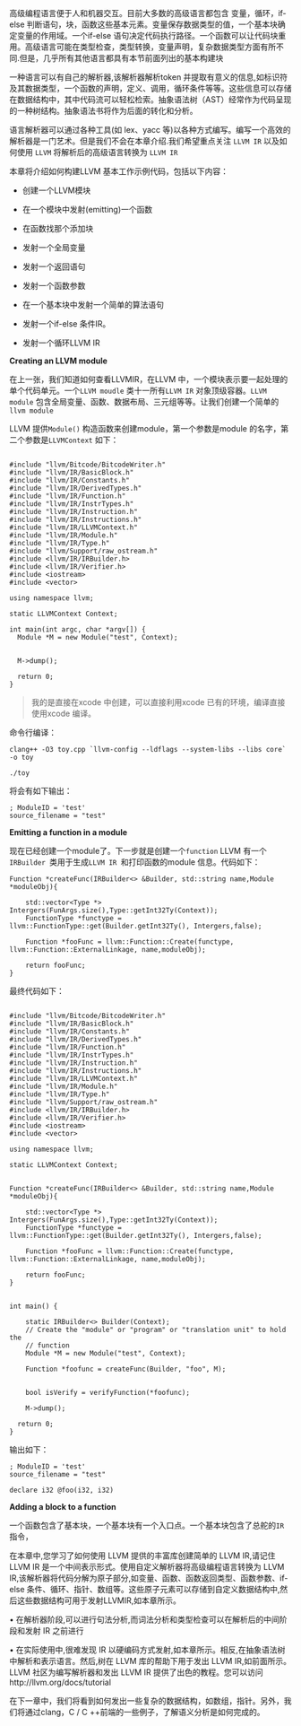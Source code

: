高级编程语言便于人和机器交互。目前大多数的高级语言都包含 变量，循环，if-else 判断语句，块，函数这些基本元素。变量保存数据类型的值，一个基本块确定变量的作用域。一个if-else 语句决定代码执行路径。一个函数可以让代码块重用。高级语言可能在类型检查，类型转换，变量声明，复杂数据类型方面有所不同.但是，几乎所有其他语言都具有本节前面列出的基本构建块



一种语言可以有自己的解析器,该解析器解析token 并提取有意义的信息,如标识符及其数据类型，一个函数的声明，定义、调用，循环条件等等。这些信息可以存储在数据结构中，其中代码流可以轻松检索。抽象语法树（AST）经常作为代码呈现的一种树结构。抽象语法书将作为后面的转化和分析。



语言解析器可以通过各种工具(如 lex、yacc 等)以各种方式编写。编写一个高效的解析器是一门艺术。但是我们不会在本章介绍.我们希望重点关注 `LLVM IR` 以及如何使用 `LLVM` 将解析后的高级语言转换为 `LLVM IR`



本章将介绍如何构建LLVM 基本工作示例代码，包括以下内容：



* 创建一个LLVM模块

* 在一个模块中发射(emitting)一个函数

* 在函数找那个添加块

* 发射一个全局变量

* 发射一个返回语句

* 发射一个函数参数

* 在一个基本块中发射一个简单的算法语句

* 发射一个if-else 条件IR。

* 发射一个循环LLVM IR


<b>Creating an LLVM module</b>



在上一张，我们知道如何查看LLVMIR，在LLVM 中，一个模块表示要一起处理的单个代码单元。一个`LLVM moudle` 类十一所有`LLVM IR` 对象顶级容器。`LLVM module` 包含全局变量、函数、数据布局、三元组等等。让我们创建一个简单的`llvm module`



LLVM 提供`Module()` 构造函数来创建module，第一个参数是module 的名字，第二个参数是`LLVMContext` 如下：



```

#include "llvm/Bitcode/BitcodeWriter.h"
#include "llvm/IR/BasicBlock.h"
#include "llvm/IR/Constants.h"
#include "llvm/IR/DerivedTypes.h"
#include "llvm/IR/Function.h"
#include "llvm/IR/InstrTypes.h"
#include "llvm/IR/Instruction.h"
#include "llvm/IR/Instructions.h"
#include "llvm/IR/LLVMContext.h"
#include "llvm/IR/Module.h"
#include "llvm/IR/Type.h"
#include "llvm/Support/raw_ostream.h"
#include <llvm/IR/IRBuilder.h>
#include <llvm/IR/Verifier.h>
#include <iostream>
#include <vector>

using namespace llvm;

static LLVMContext Context;

```


```
int main(int argc, char *argv[]) {
  Module *M = new Module("test", Context);

    
  M->dump();
    
  return 0;
}
```

>我的是直接在xcode 中创建，可以直接利用xcode 已有的环境，编译直接使用xcode 编译。


命令行编译：

 


```
clang++ -O3 toy.cpp `llvm-config --ldflags --system-libs --libs core` -o toy
```

`./toy`


将会有如下输出：


```
; ModuleID = 'test'
source_filename = "test"
```


<b>Emitting a function in a module</b>

现在已经创建一个module了。下一步就是创建一个`function` LLVM  有一个`IRBuilder `类用于生成`LLVM IR `和打印函数的module 信息。代码如下：


```
Function *createFunc(IRBuilder<> &Builder, std::string name,Module *moduleObj){

    std::vector<Type *> Intergers(FunArgs.size(),Type::getInt32Ty(Context));
    FunctionType *functype = llvm::FunctionType::get(Builder.getInt32Ty(), Intergers,false);
    
    Function *fooFunc = llvm::Function::Create(functype, llvm::Function::ExternalLinkage, name,moduleObj);
    
    return fooFunc;
}
```


最终代码如下：


```

#include "llvm/Bitcode/BitcodeWriter.h"
#include "llvm/IR/BasicBlock.h"
#include "llvm/IR/Constants.h"
#include "llvm/IR/DerivedTypes.h"
#include "llvm/IR/Function.h"
#include "llvm/IR/InstrTypes.h"
#include "llvm/IR/Instruction.h"
#include "llvm/IR/Instructions.h"
#include "llvm/IR/LLVMContext.h"
#include "llvm/IR/Module.h"
#include "llvm/IR/Type.h"
#include "llvm/Support/raw_ostream.h"
#include <llvm/IR/IRBuilder.h>
#include <llvm/IR/Verifier.h>
#include <iostream>
#include <vector>

using namespace llvm;

static LLVMContext Context;


Function *createFunc(IRBuilder<> &Builder, std::string name,Module *moduleObj){

    std::vector<Type *> Intergers(FunArgs.size(),Type::getInt32Ty(Context));
    FunctionType *functype = llvm::FunctionType::get(Builder.getInt32Ty(), Intergers,false);
    
    Function *fooFunc = llvm::Function::Create(functype, llvm::Function::ExternalLinkage, name,moduleObj);
    
    return fooFunc;
}


int main() {

    static IRBuilder<> Builder(Context);
    // Create the "module" or "program" or "translation unit" to hold the
    // function
    Module *M = new Module("test", Context);

    Function *foofunc = createFunc(Builder, "foo", M);

    
    bool isVerify = verifyFunction(*foofunc);
    
    M->dump();
    
  return 0;
}

```


输出如下：



```
; ModuleID = 'test'
source_filename = "test"

declare i32 @foo(i32, i32)
```



<b>Adding a block to a function</b>

一个函数包含了基本块，一个基本块有一个入口点。一个基本块包含了总舵的`IR` 指令，



在本章中,您学习了如何使用 LLVM 提供的丰富库创建简单的 LLVM IR,请记住 LLVM IR 是一个中间表示形式。使用自定义解析器将高级编程语言转换为 LLVM IR,该解析器将代码分解为原子部分,如变量、函数、函数返回类型、函数参数、if-else 条件、循环、指针、数组等。这些原子元素可以存储到自定义数据结构中,然后这些数据结构可用于发射LLVMIR,如本章所示。




• 在解析器阶段,可以进行句法分析,而词法分析和类型检查可以在解析后的中间阶段和发射 IR 之前进行

• 在实际使用中,很难发现 IR 以硬编码方式发射,如本章所示。相反,在抽象语法树中解析和表示语言。然后,树在 LLVM 库的帮助下用于发出 LLVM IR,如前面所示。LLVM 社区为编写解析器和发出 LLVM IR 提供了出色的教程。您可以访问http://llvm.org/docs/tutorial



在下一章中，我们将看到如何发出一些复杂的数据结构，如数组，指针。另外，我们将通过clang，C / C ++前端的一些例子，了解语义分析是如何完成的。